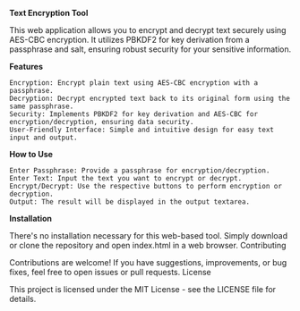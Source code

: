 **Text Encryption Tool**

This web application allows you to encrypt and decrypt text securely using AES-CBC encryption. It utilizes PBKDF2 for key derivation from a passphrase and salt, ensuring robust security for your sensitive information.

**Features**

    Encryption: Encrypt plain text using AES-CBC encryption with a passphrase.
    Decryption: Decrypt encrypted text back to its original form using the same passphrase.
    Security: Implements PBKDF2 for key derivation and AES-CBC for encryption/decryption, ensuring data security.
    User-Friendly Interface: Simple and intuitive design for easy text input and output.

**How to Use**

    Enter Passphrase: Provide a passphrase for encryption/decryption.
    Enter Text: Input the text you want to encrypt or decrypt.
    Encrypt/Decrypt: Use the respective buttons to perform encryption or decryption.
    Output: The result will be displayed in the output textarea.


**Installation**

There's no installation necessary for this web-based tool. Simply download or clone the repository and open index.html in a web browser.
Contributing

Contributions are welcome! If you have suggestions, improvements, or bug fixes, feel free to open issues or pull requests.
License

This project is licensed under the MIT License - see the LICENSE file for details.
